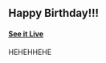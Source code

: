 ## Happy Birthday!!!

#### [See it Live](https://trisha-faye.github.io/BAWAL-BUKSAN-KASO-MAKULIT-KA/)

HEHEHHEHE
